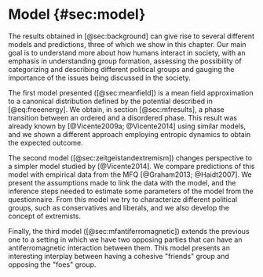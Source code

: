 
# Model {#sec:model}

The results obtained in [@sec:background] can give rise to several different models and predictions, three of which we show in this chapter. Our main goal is to understand more about how humans interact in society, with an emphasis in understanding group formation, assessing the possibility of categorizing and describing different political groups and gauging the importance of the issues being discussed in the society.

The first model presented ([@sec:meanfield]) is a mean field approximation to a canonical distribution defined by the potential described in [@eq:freeenergy]. We obtain, in section [@sec:mfresults], a phase transition between an ordered and a disordered phase. This result was already known by [@Vicente2009a; @Vicente2014] using similar models, and we shown a different approach employing entropic dynamics to obtain the expected outcome.

The second model ([@sec:zeitgeistandextremism]) changes perspective to a simpler model studied by [@Vicente2014]. We compare predictions of this model with empirical data from the MFQ [@Graham2013; @Haidt2007]. We present the assumptions made to link the data with the model, and the inference steps needed to estimate some parameters of the model from the questionnaire. From this model we try to characterize different political groups, such as conservatives and liberals, and we also develop the concept of extremists.

Finally, the third model ([@sec:mfantiferromagnetic]) extends the previous one to a setting in which we have two opposing parties that can have an antiferromagnetic interaction between them. This model presents an interesting interplay between having a cohesive "friends" group and opposing the "foes" group.
